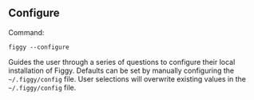 
## Configure

Command: 

    figgy --configure

Guides the user through a series of questions to configure their local installation of Figgy. Defaults can be set
by manually configuring the `~/.figgy/config` file. User selections will overwrite existing values
in the `~/.figgy/config` file.

    